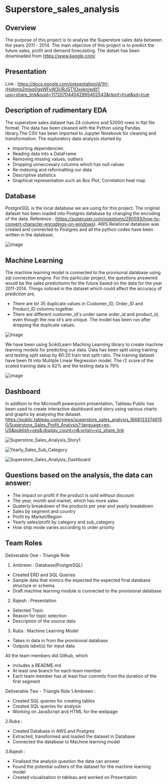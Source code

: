 
# Superstore_sales_analysis
## Overview
The purpose of this project is to analyse the Superstore sales data between the years 2011 - 2014. The main objective of this project is to predict the future sales, profit and demand forecasting. The datset has been downloaded from https://www.kaggle.com/ 

## Presentation
Link : https://docs.google.com/presentation/d/1H-rHqhmp2mlxg0gsWFuW3URJST1Oxokn/edit?usp=share_link&ouid=117207044042995402543&rtpof=true&sd=true

## Description of rudimentary EDA
The superstore sales dataset has 24 columns and 52000 rows in flat file format. The data has been cleaned with the Python using Pandas library.The CSV has been imported to Jupyter Notebook for cleaning and transformation. The exploratory data analysis started by
* Importing dependencies
* Reading data into a DataFrame
* Removing missing values, outliers
* Dropping unneccesary columns which has null values
* Re-indexing and reformatting our data
* Descriptive statistics
* Graphical representation such as Box Plot, Correlation heat map

## Database
PostgreSQL is the local database we are using for this project. The original dataset has been loaded into Postgres database by changing the encoding of the data. Reference : (https://superuser.com/questions/290593/how-to-convert-character-encodings-on-windows). AWS Relational database was created and connected to Postgres and all the python codes have been written in the database. 

![image](https://user-images.githubusercontent.com/108298416/203901268-698d3208-08f9-4069-9e3c-3ae84be7eaa8.png)


## Machine Learning
The  machine learning model is connected to the provisonal database using sql connection engine. For this particular project, the questions answered would be the sales predictiomn for the future based on the data for the year 2011-2014. Things noticed in the dataset which could affect the accuracy of prediction are,
* There are lot 35 duplicate values in Customer_ID, Order_ID and Product_ID columns together. 
* There are different customer_id's under same order_id and product_id, even though the row id's are unique. The model has been run after dropping the duplicate values.

![image](https://user-images.githubusercontent.com/108298416/203901892-2fecc2d4-5751-4a30-aefa-525a4fc9d139.png)

We have been using ScikitLearn Maching Learning library to create machine learning models for predicting our data. Data has been split using training and testing split setup by 80:20 train test split ratio. The training dataset have been fit into Mutilple Linear Regression model. The r2 score of the scaled training data is 82% and the testing data is 79%

![image](https://user-images.githubusercontent.com/108298416/204158706-8cafe218-31ae-48b1-898b-dab4c36fe079.png)

## Dashboard
In addition to the Microsoft powerpoint presentation, Tableau Public has been used to create interactive dashboard and story using various charts and graphs by analysing the dataset. 
https://public.tableau.com/views/superstore_sales_analysis_16681333746150/Superstore_Sales_Profit_Analysis?:language=en-US&publish=yes&:display_count=n&:origin=viz_share_link

![Superstore_Sales_Analysis_Story1](https://user-images.githubusercontent.com/108298416/204448849-6037a8d1-4f32-402c-a6ec-219435366686.PNG)

![Yearly_Sales_Sub_Category](https://user-images.githubusercontent.com/108298416/204448891-4c5a2e5c-caff-4495-a936-4f182c3955c8.PNG)

![Superstore_Sales_Analysis_Dashboard](https://user-images.githubusercontent.com/108298416/204449030-d8fd0032-9c30-42c5-adcf-6e65ba73a6ea.PNG)



## Questions based on the analysis, the data can answer:
* The impact on profit if the product is sold without discount
* The year, month and market, which has more sales
* Quaterly breakdown of the products per year and yearly breakdown
* Sales by segment and country
* Profit by Market/Region
* Yearly sales/profit by category and sub_category
* How ship mode varies according to order priority

## Team Roles
Deliverable One - Triangle Role
1. Ambreen : Database(PostgreSQL)
* Created ERD and SQL Queries
* Sample data that mimics the expected the expected final database structure or schema
* Draft machine learning module is connected to the provisional database

2. Rajesh : Presentation
* Selected Topic
* Reason for topic selection
* Description of the source data

3. Ruba : Machine Learning Model 
* Takes in data in from the provisional database 
* Outputs label(s) for input data

All the team members did Github, which
* includes a README.md
* At least one branch for each team member
* Each team member has at least four commits from the duration of the first segment

Deliverable Two - Triangle Role
1.Ambreen : 
* Created SQL queries for creating tables
* Created SQL queries for analysis 
* Working on JavaScript and HTML for the webpage

2.Ruba : 
* Created Database in AWS and Postgres
* Extracted, transformed and loaded the dataset in Database
* Connected the database to Machine learning model

3.Rajesh :
* Finalised the analysis question the data can answer
* Found the potential outliers of the dataset for the machine learning model
* Created visualisation in tableau and worked on Presentation







